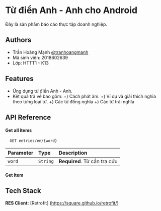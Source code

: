 
# Từ điển Anh - Anh cho Android

Đây là sản phẩm báo cáo thực tập doanh nghiệp.

## Authors

- Trần Hoàng Mạnh [@tranhoangmanh](https://github.com/tranhoangmanh)
- Mã sinh viên: 2018602639
- Lớp: HTTT1 - K13


## Features

- Ứng dụng từ điển Anh - Anh.
- Kết quả trả về bao gồm: 
  +) Cách phát âm.
  +) Ví dụ và giải thích nghĩa theo từng loại từ.
  +) Các từ đồng nghĩa
  +) Các từ trái nghĩa

## API Reference

#### Get all items

```https://api.dictionaryapi.dev/api/v2/
  GET entries/en/{word}
```

| Parameter | Type     | Description                |
| :-------- | :------- | :------------------------- |
| `word` | `String` | **Required**. Từ cần tra cứu |

#### Get item




## Tech Stack

**RES Client:** [Retrofit] (https://square.github.io/retrofit/)

